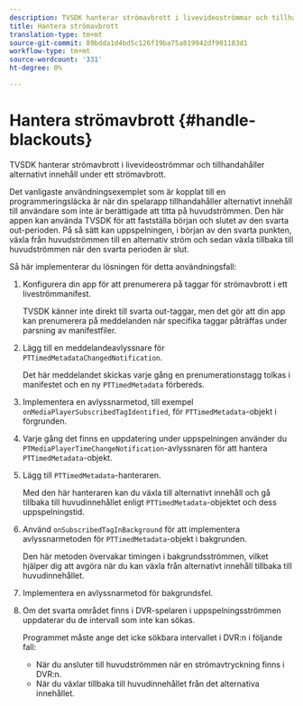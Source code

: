 ```yaml
---
description: TVSDK hanterar strömavbrott i livevideoströmmar och tillhandahåller alternativt innehåll under ett strömavbrott.
title: Hantera strömavbrott
translation-type: tm+mt
source-git-commit: 89bdda1d4bd5c126f19ba75a819942df901183d1
workflow-type: tm+mt
source-wordcount: '331'
ht-degree: 0%

---
```



# Hantera strömavbrott {#handle-blackouts}

TVSDK hanterar strömavbrott i livevideoströmmar och tillhandahåller alternativt innehåll under ett strömavbrott.

Det vanligaste användningsexemplet som är kopplat till en programmeringsläcka är när din spelarapp tillhandahåller alternativt innehåll till användare som inte är berättigade att titta på huvudströmmen. Den här appen kan använda TVSDK för att fastställa början och slutet av den svarta out-perioden. På så sätt kan uppspelningen, i början av den svarta punkten, växla från huvudströmmen till en alternativ ström och sedan växla tillbaka till huvudströmmen när den svarta perioden är slut.

Så här implementerar du lösningen för detta användningsfall:

1. Konfigurera din app för att prenumerera på taggar för strömavbrott i ett liveströmmanifest.

   TVSDK känner inte direkt till svarta out-taggar, men det gör att din app kan prenumerera på meddelanden när specifika taggar påträffas under parsning av manifestfiler.
1. Lägg till en meddelandeavlyssnare för `PTTimedMetadataChangedNotification`.

   Det här meddelandet skickas varje gång en prenumerationstagg tolkas i manifestet och en ny `PTTimedMetadata` förbereds.

1. Implementera en avlyssnarmetod, till exempel `onMediaPlayerSubscribedTagIdentified`, för `PTTimedMetadata`-objekt i förgrunden.

1. Varje gång det finns en uppdatering under uppspelningen använder du `PTMediaPlayerTimeChangeNotification`-avlyssnaren för att hantera `PTTimedMetadata`-objekt.

1. Lägg till `PTTimedMetadata`-hanteraren.

   Med den här hanteraren kan du växla till alternativt innehåll och gå tillbaka till huvudinnehållet enligt `PTTimedMetadata`-objektet och dess uppspelningstid.

1. Använd `onSubscribedTagInBackground` för att implementera avlyssnarmetoden för `PTTimedMetadata`-objekt i bakgrunden.

   Den här metoden övervakar timingen i bakgrundsströmmen, vilket hjälper dig att avgöra när du kan växla från alternativt innehåll tillbaka till huvudinnehållet.

1. Implementera en avlyssnarmetod för bakgrundsfel.
1. Om det svarta området finns i DVR-spelaren i uppspelningsströmmen uppdaterar du de intervall som inte kan sökas.

   Programmet måste ange det icke sökbara intervallet i DVR:n i följande fall:

   * När du ansluter till huvudströmmen när en strömavtryckning finns i DVR:n.
   * När du växlar tillbaka till huvudinnehållet från det alternativa innehållet.